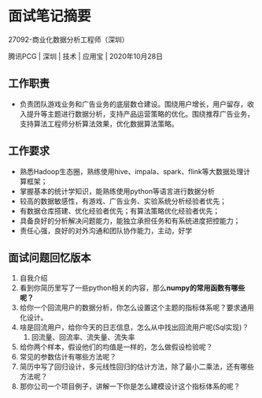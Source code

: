# 面试笔记摘要

27092-商业化数据分析工程师（深圳）

腾讯PCG | 深圳 | 技术 | 应用宝 | 2020年10月28日

## 工作职责
- 负责团队游戏业务和广告业务的底层数仓建设。围绕用户增长，用户留存，收入提升等主题进行数据分析，支持产品运营策略的优化。围绕推荐广告业务，支持算法工程师分析算法效果，优化数据算法策略。

## 工作要求
- 熟悉Hadoop生态圈，熟练使用hive、impala、spark、flink等大数据处理计算框架；
- 掌握基本的统计学知识，能熟练使用python等语言进行数据分析
- 较高的数据敏感性，有游戏、广告业务、实验系统分析经验者优先；
- 有数据仓库搭建、优化经验者优先；有算法策略优化经验者优先；
- 具备良好的分析解决问题能力，能独立承担任务和有系统进度把控能力；
- 责任心强，良好的对外沟通和团队协作能力，主动，好学

## 面试问题回忆版本

1. 自我介绍
1. 看到你简历里写了一些python相关的内容，那么**numpy的常用函数有哪些呢？**
1. 给你一个回流用户的数据分析，你怎么设置这个主题的指标体系呢？要求通用化设计。
1. 啥是回流用户，给你今天的日志信息，怎么从中找出回流用户呢(Sql实现)？
    1. 回流量、回流率、流失量、流失率
1. 给你两个样本，假设他们的均值是一样的，怎么做假设检验呢？
1. 常见的参数估计有哪些方法呢？
1. 简历中写了回归设计，多元线性回归的估计方法，除了最小二乘法，还有哪些方法呢？
1. 那你公司一个项目例子，讲解一下你是怎么建模设计这个指标体系的呢？
